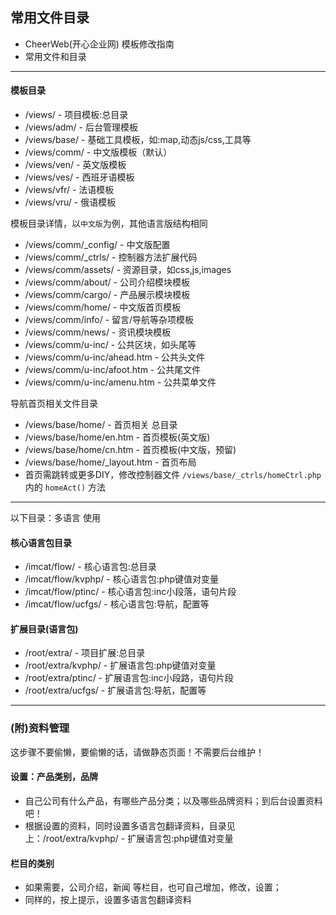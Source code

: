 ﻿

## 常用文件目录

* CheerWeb(开心企业网) 模板修改指南
* 常用文件和目录

--- --- --- --- --- ---

#### 模板目录

* /views/      - 项目模板:总目录
* /views/adm/  - 后台管理模板
* /views/base/ - 基础工具模板，如:map,动态js/css,工具等
* /views/comm/ - 中文版模板（默认）
* /views/ven/  - 英文版模板
* /views/ves/  - 西班牙语模板
* /views/vfr/  - 法语模板
* /views/vru/  - 俄语模板

模板目录详情，以`中文版`为例，其他语言版结构相同

* /views/comm/\_config/ - 中文版配置
* /views/comm/\_ctrls/  -  控制器方法扩展代码
* /views/comm/assets/   - 资源目录，如css,js,images
* /views/comm/about/    - 公司介绍模块模板
* /views/comm/cargo/    - 产品展示模块模板
* /views/comm/home/     - 中文版首页模板
* /views/comm/info/     - 留言/导航等杂项模板
* /views/comm/news/     - 资讯模块模板
* /views/comm/u-inc/    - 公共区块，如头尾等
* /views/comm/u-inc/ahead.htm - 公共头文件
* /views/comm/u-inc/afoot.htm - 公共尾文件
* /views/comm/u-inc/amenu.htm - 公共菜单文件

导航首页相关文件目录

* /views/base/home/              - 首页相关 总目录
* /views/base/home/en.htm        - 首页模板(英文版)
* /views/base/home/cn.htm        - 首页模板(中文版，预留)
* /views/base/home/\_layout.htm  - 首页布局
* 首页需跳转或更多DIY，修改控制器文件 `/views/base/_ctrls/homeCtrl.php` 内的 `homeAct()` 方法

--- --- --- --- --- ---

以下目录：多语言 使用

#### 核心语言包目录

* /imcat/flow/         - 核心语言包:总目录
* /imcat/flow/kvphp/   - 核心语言包:php键值对变量
* /imcat/flow/ptinc/   - 核心语言包:inc小段落，语句片段
* /imcat/flow/ucfgs/   - 核心语言包:导航，配置等

#### 扩展目录(语言包)

* /root/extra/         - 项目扩展:总目录
* /root/extra/kvphp/   - 扩展语言包:php键值对变量
* /root/extra/ptinc/   - 扩展语言包:inc小段路，语句片段
* /root/extra/ucfgs/   - 扩展语言包:导航，配置等

--- --- --- --- --- ---

### (附)资料管理

这步骤不要偷懒，要偷懒的话，请做静态页面！不需要后台维护！

#### 设置：产品类别，品牌

* 自己公司有什么产品，有哪些产品分类；以及哪些品牌资料；到后台设置资料吧！
* 根据设置的资料，同时设置多语言包翻译资料，目录见上：/root/extra/kvphp/ - 扩展语言包:php键值对变量

#### 栏目的类别

* 如果需要，公司介绍，新闻 等栏目，也可自己增加，修改，设置；
* 同样的，按上提示，设置多语言包翻译资料
